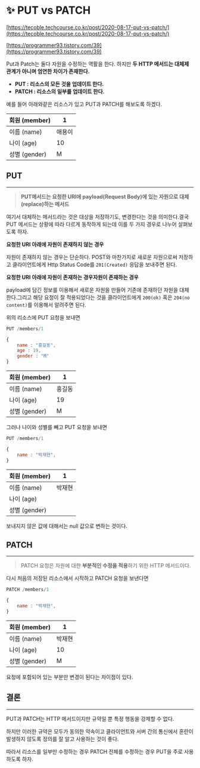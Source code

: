 # ✨ PUT vs PATCH

[https://tecoble.techcourse.co.kr/post/2020-08-17-put-vs-patch/](https://tecoble.techcourse.co.kr/post/2020-08-17-put-vs-patch/)

[https://programmer93.tistory.com/39](https://programmer93.tistory.com/39)

Put과 Patch는 둘다 자원을 수정하는 역활을 한다. 하지만 **두 HTTP 메서드는 대체제 관계가 아니며 엄연한 차이가 존재한다.**

- **PUT : 리소스의 모든 것을 업데이트 한다.**
- **PATCH : 리소스의 일부를 업데이트 한다.**

예를 들어 아래와같은 리소스가 있고 PUT과 PATCH를 해보도록 하겠다.

| 회원 (member) | 1 |
| --- | --- |
| 이름 (name) | 애용이 |
| 나이 (age) | 10 |
| 성별 (gender) | M |

## **PUT**

---

> **PUT메서드는 요청한 URI에 payload(Request Body)에 있는 자원으로 대체(replace)하는 메서드**
> 

여기서 대체하는 메서드라는 것은 대상을 저장하기도, 변경한다는 것을 의미한다.결국 PUT 메서드는 상황에 따라 다르게 동작하게 되는데 이를 두 가지 경우로 나누어 살펴보도록 하자.

****요청한 URI 아래에 자원이 존재하지 않는 경우****

자원이 존재하지 않는 경우는 단순하다. POST와 마찬가지로 새로운 자원으로써 저장하고 클라이언트에게 Http Status Code를 `201(Created)` 응답을 보내주면 된다.

****요청한 URI 아래에 자원이 존재하는 경우자원이 존재하는 경우****

payload에 담긴 정보를 이용해서 새로운 자원을 만들어 기존에 존재하던 자원을 대체한다.그리고 해당 요청이 잘 적용되었다는 것을 클라이언트에게 `200(ok)` 혹은 `204(no content)`를 이용해서 알려주면 된다.

위의 리소스에 PUT 요청을 보내면

```jsx
PUT /members/1

{
    name : "홍길동",
    age : 19,
    gender : "M"
}
```

| 회원 (member) | 1 |
| --- | --- |
| 이름 (name) | 홍길동 |
| 나이 (age) | 19 |
| 성별 (gender) | M |

그러나 나이와 성별를 빼고 PUT 요청을 보내면

```jsx
PUT /members/1

{
    name : "박재현",
}
```

| 회원 (member) | 1 |
| --- | --- |
| 이름 (name) | 박재현 |
| 나이 (age) |  |
| 성별 (gender) |  |

보내지지 않은 값에 대해서는 null 값으로 변하는 것이다.

## **PATCH**

---

> PATCH 요청은 자원에 대한 **부분적인 수정을 적용**하기 위한 HTTP 메서드이다.
> 

다시 처음의 저장된 리소스에서 시작하고 PATCH 요청을 보낸다면

```jsx
PATCH /members/1

{
    name : "박재현",
}
```

| 회원 (member) | 1 |
| --- | --- |
| 이름 (name) | 박재현 |
| 나이 (age) | 10 |
| 성별 (gender) | M |

요청에 포함되어 있는 부분만 변경이 된다는 차이점이 있다.

## 결론

---

PUT과 PATCH는 HTTP 메서드이지만 규약일 뿐 특정 행동을 강제할 수 없다.

하지만 이러한 규약은 모두가 동의한 약속이고 클라이언트와 서버 간의 통신에서 혼란이 발생하지 않도록 정의를 잘 알고 사용하는 것이 좋다.

따라서 리소스를 일부만 수정하는 경우 PATCH 전체를 수정하는 경우 PUT을 주로 사용하도록 하자.